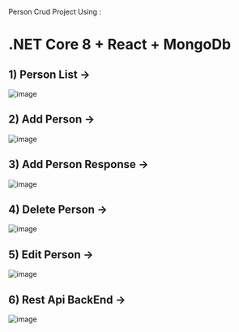 Person Crud Project Using :
<h1>.NET Core 8  + React + MongoDb</h1>
 
<h2>1) Person List -></h2>

![image](https://github.com/ari23yan/CrudRestApiWithDotNetCore8/assets/100488798/45cfbcd5-bb35-4b44-b594-d3c30b72fba8)

<h2>2) Add Person -></h2>

![image](https://github.com/ari23yan/CrudRestApiWithDotNetCore8/assets/100488798/ee076e97-983c-41e5-8642-87706f033cc6)

<h2>3) Add Person Response -></h2>

![image](https://github.com/ari23yan/CrudRestApiWithDotNetCore8/assets/100488798/d3d27d8b-cc50-422c-919f-54e8dae4f578)

<h2>4) Delete Person -></h2>

![image](https://github.com/ari23yan/CrudRestApiWithDotNetCore8/assets/100488798/d5884820-0e97-4458-b092-d943abb742b6)

<h2>5) Edit Person -></h2>

![image](https://github.com/ari23yan/CrudRestApiWithDotNetCore8/assets/100488798/f603588b-cea9-4889-bc6e-d672776566e1)


<h2>6) Rest Api BackEnd -></h2>


![image](https://github.com/ari23yan/CrudRestApiWithDotNetCore8/assets/100488798/8b5d2b22-20f7-45b2-88b7-63b578656364)





